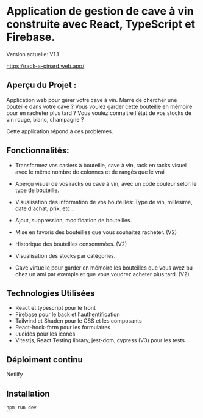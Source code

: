# Application de gestion de cave à vin construite avec React, TypeScript et Firebase.

Version actuelle: V1.1

https://rack-a-pinard.web.app/

## Aperçu du Projet :
Application web pour gérer votre cave à vin. 
Marre de chercher une bouteille dans votre cave ?
Vous voulez garder cette bouteille en mêmoire pour en racheter plus tard ?
Vous voulez connaitre l'état de vos stocks de vin rouge, blanc, champagne ?

Cette application répond à ces problèmes.

## Fonctionnalités:
- Transformez vos casiers à bouteille, cave à vin, rack en racks visuel avec le même nombre de colonnes et de rangés que le vrai
- Aperçu visuel de vos racks ou cave à vin, avec un code couleur selon le type de bouteille.
- Visualisation des information de vos bouteilles: Type de vin, millesime, date d'achat, prix, etc...
- Ajout, suppression, modification de bouteilles.
- Mise en favoris des bouteilles que vous souhaitez racheter. (V2)
- Historique des bouteilles consommées. (V2)

- Visualisation des stocks par catégories.
- Cave virtuelle pour garder en mémoire les bouteilles que vous avez bu chez un ami par exemple et que vous voudrez acheter plus tard. (V2)

## Technologies Utilisées 
- React et typescript pour le front
- Firebase pour le back et l'authentification
- Tailwind et Shadcn pour le CSS et les composants
- React-hook-form pour les formulaires
- Lucides pour les icones
- Vitestjs, React Testing library, jest-dom, cypress (V3) pour les tests

## Déploiment continu
Netlify

## Installation
````
npm run dev
```
